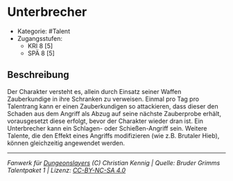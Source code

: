 <!---
Dies ist ein Fanwerk für DUNGEONSLAYERS (C) von Christian Kennig

Quellen:      [Bruder Grimms Talentpaket 1](https://www.f-space.de/ds4/downloads.html)
              [Talentbeschreibungen](https://www.f-space.de/ds4/tools-talentcards.html)
License:      [CC-BY-NC-SA 4.0](https://creativecommons.org/licenses/by-nc-sa/4.0/deed.de)
Richtlinien:  [Fanwerkrichtlinien](https://www.dungeonslayers.net/fanwerk-richtlinien/)
Autor:        Zauberlehrling
-->

  
# Unterbrecher  
- Kategorie: #Talent  
- Zugangsstufen:  
  - KRI 8 [5]  
  - SPÄ 8 [5]  

## Beschreibung  
Der Charakter versteht es, allein durch Einsatz seiner Waffen Zauberkundige in ihre Schranken zu verweisen. Einmal pro Tag pro Talentrang kann er einen Zauberkundigen so attackieren, dass dieser den Schaden aus dem Angriff als Abzug auf seine nächste Zauberprobe erhält, vorausgesetzt diese erfolgt, bevor der Charakter wieder dran ist. Ein Unterbrecher kann ein Schlagen- oder Schießen-Angriff sein. Weitere Talente, die den Effekt eines Angriffs modifizieren (wie z.B. Brutaler Hieb), können gleichzeitig angewendet werden.


___  
*Fanwerk für [Dungeonslayers](https://www.dungeonslayers.net/) (C) Christian Kennig | Quelle: Bruder Grimms Talentpaket 1 | Lizenz: [CC-BY-NC-SA 4.0](https://creativecommons.org/licenses/by-nc-sa/4.0/deed.de)*  